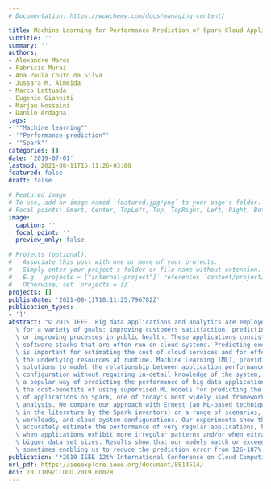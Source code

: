 ```yaml
---
# Documentation: https://wowchemy.com/docs/managing-content/

title: Machine Learning for Performance Prediction of Spark Cloud Applications
subtitle: ''
summary: ''
authors:
- Alexandre Maros
- Fabricio Murai
- Ana Paula Couto da Silva
- Jussara M. Almeida
- Marco Lattuada
- Eugenio Gianniti
- Marjan Hosseini
- Danilo Ardagna
tags:
- '"Machine learning"'
- '"Performance prediction"'
- '"Spark"'
categories: []
date: '2019-07-01'
lastmod: 2021-08-11T15:11:26-03:00
featured: false
draft: false

# Featured image
# To use, add an image named `featured.jpg/png` to your page's folder.
# Focal points: Smart, Center, TopLeft, Top, TopRight, Left, Right, BottomLeft, Bottom, BottomRight.
image:
  caption: ''
  focal_point: ''
  preview_only: false

# Projects (optional).
#   Associate this post with one or more of your projects.
#   Simply enter your project's folder or file name without extension.
#   E.g. `projects = ["internal-project"]` references `content/project/deep-learning/index.md`.
#   Otherwise, set `projects = []`.
projects: []
publishDate: '2021-08-11T18:11:25.796782Z'
publication_types:
- '1'
abstract: "© 2019 IEEE. Big data applications and analytics are employed in many sectors\
  \ for a variety of goals: improving customers satisfaction, predicting market behavior\
  \ or improving processes in public health. These applications consist of complex\
  \ software stacks that are often run on cloud systems. Predicting execution times\
  \ is important for estimating the cost of cloud services and for effectively managing\
  \ the underlying resources at runtime. Machine Learning (ML), providing black box\
  \ solutions to model the relationship between application performance and system\
  \ configuration without requiring in-detail knowledge of the system, has become\
  \ a popular way of predicting the performance of big data applications. We investigate\
  \ the cost-benefits of using supervised ML models for predicting the performance\
  \ of applications on Spark, one of today's most widely used frameworks for big data\
  \ analysis. We compare our approach with Ernest (an ML-based technique proposed\
  \ in the literature by the Spark inventors) on a range of scenarios, application\
  \ workloads, and cloud system configurations. Our experiments show that Ernest can\
  \ accurately estimate the performance of very regular applications, but it fails\
  \ when applications exhibit more irregular patterns and/or when extrapolating on\
  \ bigger data set sizes. Results show that our models match or exceed Ernest's performance,\
  \ sometimes enabling us to reduce the prediction error from 126-187% to only 5-19%."
publication: '*2019 IEEE 12th International Conference on Cloud Computing (CLOUD)*'
url_pdf: https://ieeexplore.ieee.org/document/8814514/
doi: 10.1109/CLOUD.2019.00028
---
```

